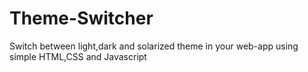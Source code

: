 # Theme-Switcher
Switch between light,dark and solarized theme in your web-app using simple HTML,CSS and Javascript
